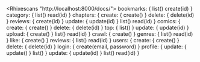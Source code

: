 <Rhixescans "http://localhost:8000/docs/">
bookmarks: {
list()
create(id)
}
category: {
list()
read(id)
}
chapters: {
create: {
create()
}
delete: {
delete(id)
}
reviews: {
create(id)
}
update: {
update(id)
}
list()
read(id)
}
comics: {
create: {
create()
}
delete: {
delete(id)
}
top: {
list()
}
update: {
update(id)
}
upload: {
create()
}
list()
read(id)
}
crawl: {
create()
}
genres: {
list()
read(id)
}
like: {
create()
}
reviews: {
list()
read(id)
}
users: {
create: {
create()
}
delete: {
delete(id)
}
login: {
create(email, password)
}
profile: {
update: {
update()
}
list()
}
update: {
update(id)
}
list()
read(id)
}
